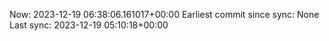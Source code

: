 Now: 2023-12-19 06:38:06.161017+00:00 Earliest commit since sync: None Last sync: 2023-12-19 05:10:18+00:00
